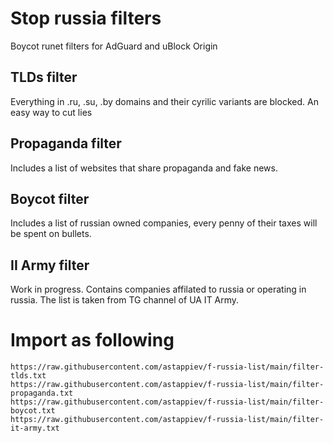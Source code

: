 # Stop russia filters

Boycot runet filters for AdGuard and uBlock Origin

## TLDs filter
Everything in .ru, .su, .by domains and their cyrilic variants are blocked. An easy way to cut lies

## Propaganda filter
Includes a list of websites that share propaganda and fake news.

## Boycot filter
Includes a list of russian owned companies, every penny of their taxes will be spent on bullets.

## II Army filter
Work in progress. Contains companies affilated to russia or operating in russia. The list is taken from TG channel of UA IT Army.

# Import as following
```text
https://raw.githubusercontent.com/astappiev/f-russia-list/main/filter-tlds.txt
https://raw.githubusercontent.com/astappiev/f-russia-list/main/filter-propaganda.txt
https://raw.githubusercontent.com/astappiev/f-russia-list/main/filter-boycot.txt
https://raw.githubusercontent.com/astappiev/f-russia-list/main/filter-it-army.txt
```
